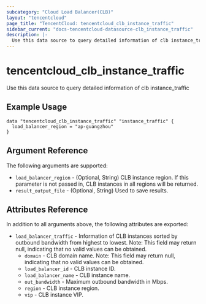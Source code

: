 ```yaml
---
subcategory: "Cloud Load Balancer(CLB)"
layout: "tencentcloud"
page_title: "TencentCloud: tencentcloud_clb_instance_traffic"
sidebar_current: "docs-tencentcloud-datasource-clb_instance_traffic"
description: |-
  Use this data source to query detailed information of clb instance_traffic
---
```


# tencentcloud_clb_instance_traffic

Use this data source to query detailed information of clb instance_traffic

## Example Usage

```hcl
data "tencentcloud_clb_instance_traffic" "instance_traffic" {
  load_balancer_region = "ap-guangzhou"
}
```

## Argument Reference

The following arguments are supported:

* `load_balancer_region` - (Optional, String) CLB instance region. If this parameter is not passed in, CLB instances in all regions will be returned.
* `result_output_file` - (Optional, String) Used to save results.

## Attributes Reference

In addition to all arguments above, the following attributes are exported:

* `load_balancer_traffic` - Information of CLB instances sorted by outbound bandwidth from highest to lowest. Note: This field may return null, indicating that no valid values can be obtained.
  * `domain` - CLB domain name. Note: This field may return null, indicating that no valid values can be obtained.
  * `load_balancer_id` - CLB instance ID.
  * `load_balancer_name` - CLB instance name.
  * `out_bandwidth` - Maximum outbound bandwidth in Mbps.
  * `region` - CLB instance region.
  * `vip` - CLB instance VIP.


